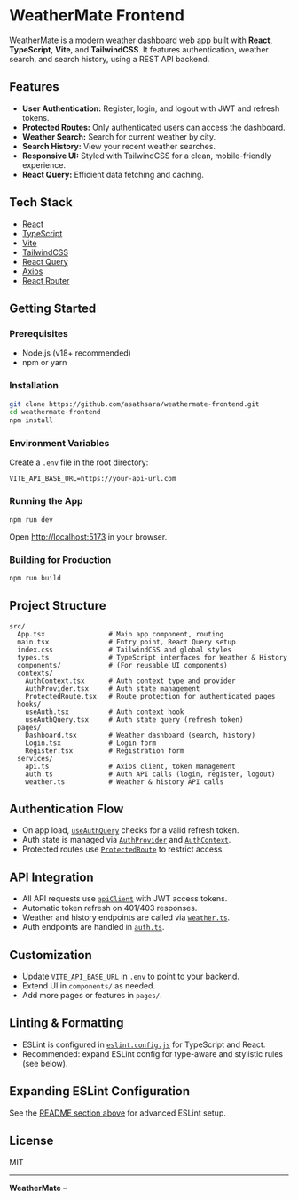 # WeatherMate Frontend

WeatherMate is a modern weather dashboard web app built with **React**, **TypeScript**, **Vite**, and **TailwindCSS**. It features authentication, weather search, and search history, using a REST API backend.

## Features

- **User Authentication:** Register, login, and logout with JWT and refresh tokens.
- **Protected Routes:** Only authenticated users can access the dashboard.
- **Weather Search:** Search for current weather by city.
- **Search History:** View your recent weather searches.
- **Responsive UI:** Styled with TailwindCSS for a clean, mobile-friendly experience.
- **React Query:** Efficient data fetching and caching.

## Tech Stack

- [React](https://react.dev/)
- [TypeScript](https://www.typescriptlang.org/)
- [Vite](https://vitejs.dev/)
- [TailwindCSS](https://tailwindcss.com/)
- [React Query](https://tanstack.com/query/latest)
- [Axios](https://axios-http.com/)
- [React Router](https://reactrouter.com/)

## Getting Started

### Prerequisites

- Node.js (v18+ recommended)
- npm or yarn

### Installation

```sh
git clone https://github.com/asathsara/weathermate-frontend.git
cd weathermate-frontend
npm install
```

### Environment Variables

Create a `.env` file in the root directory:

```
VITE_API_BASE_URL=https://your-api-url.com
```

### Running the App

```sh
npm run dev
```

Open [http://localhost:5173](http://localhost:5173) in your browser.

### Building for Production

```sh
npm run build
```

## Project Structure

```
src/
  App.tsx                # Main app component, routing
  main.tsx               # Entry point, React Query setup
  index.css              # TailwindCSS and global styles
  types.ts               # TypeScript interfaces for Weather & History
  components/            # (For reusable UI components)
  contexts/
    AuthContext.tsx      # Auth context type and provider
    AuthProvider.tsx     # Auth state management
    ProtectedRoute.tsx   # Route protection for authenticated pages
  hooks/
    useAuth.tsx          # Auth context hook
    useAuthQuery.tsx     # Auth state query (refresh token)
  pages/
    Dashboard.tsx        # Weather dashboard (search, history)
    Login.tsx            # Login form
    Register.tsx         # Registration form
  services/
    api.ts               # Axios client, token management
    auth.ts              # Auth API calls (login, register, logout)
    weather.ts           # Weather & history API calls
```

## Authentication Flow

- On app load, [`useAuthQuery`](src/hooks/useAuthQuery.tsx) checks for a valid refresh token.
- Auth state is managed via [`AuthProvider`](src/contexts/AuthProvider.tsx) and [`AuthContext`](src/contexts/AuthContext.tsx).
- Protected routes use [`ProtectedRoute`](src/contexts/ProtectedRoute.tsx) to restrict access.

## API Integration

- All API requests use [`apiClient`](src/services/api.ts) with JWT access tokens.
- Automatic token refresh on 401/403 responses.
- Weather and history endpoints are called via [`weather.ts`](src/services/weather.ts).
- Auth endpoints are handled in [`auth.ts`](src/services/auth.ts).

## Customization

- Update `VITE_API_BASE_URL` in `.env` to point to your backend.
- Extend UI in `components/` as needed.
- Add more pages or features in `pages/`.

## Linting & Formatting

- ESLint is configured in [`eslint.config.js`](eslint.config.js) for TypeScript and React.
- Recommended: expand ESLint config for type-aware and stylistic rules (see below).

## Expanding ESLint Configuration

See the [README section above](#expanding-the-eslint-configuration) for advanced ESLint setup.

## License

MIT

---

**WeatherMate** –
